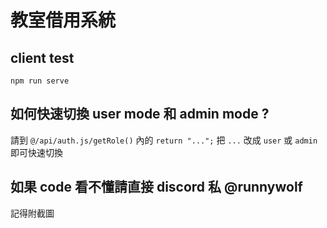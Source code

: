 # 教室借用系統

## client test
```
npm run serve
```

## 如何快速切換 user mode 和 admin mode ?
請到 `@/api/auth.js/getRole()` 內的 `return "...";`
把 `...` 改成 `user` 或 `admin` 即可快速切換

## 如果 code 看不懂請直接 discord 私 @runnywolf 
記得附截圖